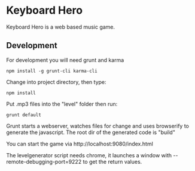 # Keyboard Hero
Keyboard Hero is a web based music game.
## Development
For development you will need grunt and karma
```` shell
npm install -g grunt-cli karma-cli
````
Change into project directory, then type:
```` shell
npm install
````
Put .mp3 files into the "level" folder then run:
```` shell
grunt default
````
Grunt starts a webserver, watches files for change and uses browserify to generate the javascript. The root dir of the generated code is "build"

You can start the game via http://localhost:9080/index.html

The levelgenerator script needs chrome, it launches a window with --remote-debugging-port=9222 to get the return values.
